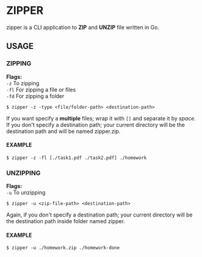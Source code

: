 # ZIPPER

zipper is a CLI application to **ZIP** and **UNZIP** file written in Go.

## USAGE

### ZIPPING

**Flags:**  
`-z` To zipping  
`-fl` For zipping a file or files  
`-fd` For zipping a folder

```
$ zipper -z -type <file/folder-path> <destination-path>
```

If you want specify a **multiple** files; wrap it with `[]` and separate it by _space_.  
If you don't specify a destination path; your current directory will be the destination path and will be named zipper.zip.

#### EXAMPLE

```
$ zipper -z -fl [./task1.pdf ./task2.pdf] ./homework
```

### UNZIPPING

**Flags:**  
`-u` To unzipping

```
$ zipper -u <zip-file-path> <destination-path>
```

Again, if you don't specify a destination path; your current directory will be the destination path inside folder named zipper.

#### EXAMPLE

```
$ zipper -u ./homework.zip ./homework-done
```
